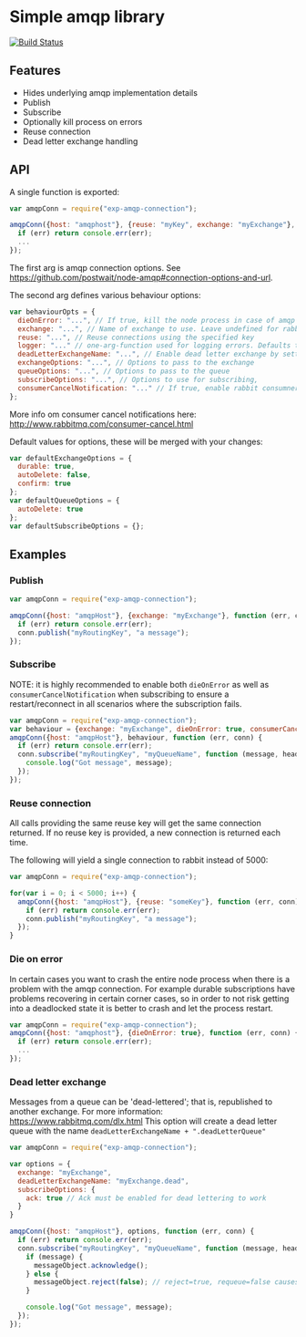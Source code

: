 # Simple amqp library

[![Build Status](https://travis-ci.org/ExpressenAB/exp-amqp-connection.svg?branch=master)](https://travis-ci.org/ExpressenAB/exp-amqp-connection)

## Features

* Hides underlying amqp implementation details
* Publish
* Subscribe
* Optionally kill process on errors
* Reuse connection
* Dead letter exchange handling

## API

A single function is exported:

```js
var amqpConn = require("exp-amqp-connection");

amqpConn({host: "amqphost"}, {reuse: "myKey", exchange: "myExchange"}, function (err, conn) {
  if (err) return console.err(err);
  ...
});
```

The first arg is amqp connection options. See https://github.com/postwait/node-amqp#connection-options-and-url.

The second arg defines various behaviour options:

```javascript
var behaviourOpts = {
  dieOnError: "...", // If true, kill the node process in case of amqp errors
  exchange: "...", // Name of exchange to use. Leave undefined for rabbit default exchange.
  reuse: "...", // Reuse connections using the specified key
  logger: "..." // one-arg-function used for logging errors. Defaults to console.log
  deadLetterExchangeName: "...", // Enable dead letter exchange by setting a name for it.
  exchangeOptions: "...", // Options to pass to the exchange
  queueOptions: "...", // Options to pass to the queue
  subscribeOptions: "...", // Options to use for subscribing,
  consumerCancelNotification: "..." // If true, enable rabbit consumner cancel notifications. Causes exit of dieOnError is set, otherwise the notification will just be logged
};
```

More info om consumer cancel notifications here: http://www.rabbitmq.com/consumer-cancel.html

Default values for options, these will be merged with your changes:

```javascript
var defaultExchangeOptions = {
  durable: true,
  autoDelete: false,
  confirm: true
};
var defaultQueueOptions = {
  autoDelete: true
};
var defaultSubscribeOptions = {};

```

## Examples

### Publish

```js
var amqpConn = require("exp-amqp-connection");

amqpConn({host: "amqpHost"}, {exchange: "myExchange"}, function (err, conn) {
  if (err) return console.err(err);
  conn.publish("myRoutingKey", "a message");
});
```

### Subscribe

NOTE: it is highly recommended to enable both ``dieOnError`` as well as ``consumerCancelNotification`` when subscribing
to ensure a restart/reconnect in all scenarios where the subscription fails.

```js
var amqpConn = require("exp-amqp-connection");
var behaviour = {exchange: "myExchange", dieOnError: true, consumerCancelNotification: true};
amqpConn({host: "amqpHost"}, behaviour, function (err, conn) {
  if (err) return console.err(err);
  conn.subscribe("myRoutingKey", "myQueueName", function (message, headers, deliveryInfo, messageObject) {
    console.log("Got message", message);
  });
});
```

### Reuse connection

All calls providing the same reuse key will get the same connection returned. If no
reuse key is provided, a new connection is returned each time.

The following will yield a single connection to rabbit instead of 5000:

```js
var amqpConn = require("exp-amqp-connection");

for(var i = 0; i < 5000; i++) {
  amqpConn({host: "amqpHost"}, {reuse: "someKey"}, function (err, conn) {
    if (err) return console.err(err);
    conn.publish("myRoutingKey", "a message");
  });
}
```

### Die on error

In certain cases you want to crash the entire node process when there is a problem
with the amqp connection. For example durable subscriptions have problems recovering
in certain corner cases, so in order to not risk getting into a deadlocked state it
is better to crash and let the process restart.

```js
var amqpConn = require("exp-amqp-connection");
amqpConn({host: "amqphost"}, {dieOnError: true}, function (err, conn) {
  if (err) return console.err(err);
  ...
});
```

### Dead letter exchange

Messages from a queue can be 'dead-lettered'; that is, republished to another exchange.
For more information: https://www.rabbitmq.com/dlx.html
This option will create a dead letter queue with the name `deadLetterExchangeName + ".deadLetterQueue"`

```js
var amqpConn = require("exp-amqp-connection");

var options = {
  exchange: "myExchange",
  deadLetterExchangeName: "myExchange.dead",
  subscribeOptions: {
    ack: true // Ack must be enabled for dead lettering to work
  }
}

amqpConn({host: "amqpHost"}, options, function (err, conn) {
  if (err) return console.err(err);
  conn.subscribe("myRoutingKey", "myQueueName", function (message, headers, deliveryInfo, messageObject) {
    if (message) {
      messageObject.acknowledge();
    } else {
      messageObject.reject(false); // reject=true, requeue=false causes dead-lettering
    }

    console.log("Got message", message);
  });
});
```

